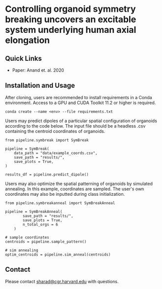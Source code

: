 # Controlling organoid symmetry breaking uncovers an excitable system underlying human axial elongation

## Quick Links
- Paper: Anand et. al. 2020

## Installation and Usage

After cloning, users are recommended to install requirements in a Conda environment. Access to a GPU and CUDA Toolkit 11.2 or higher is required. 

```
conda create --name <env> --file requirements.txt
```

Users may predict dipoles of a particular spatial configuration of organoids according to the code below. The input file should be a headless .csv containing the centroid coordinates of organoids. 

```
from pipeline.symbreak import SymBreak

pipeline = SymBreak(
    data_path = "data/example_coords.csv",
    save_path = "results/",
    save_plots = True,
)

results_df = pipeline.predict_dipole()
```

Users may also optimize the spatial patterning of organoids by simulated annealing. In this example, coordinates are sampled. The user's own coordinates may also be inputted during class initialization. 
```
from pipeline.symbreakanneal import SymBreakAnneal

pipeline = SymBreakAnneal(
        save_path = "results/",
        save_plots = True,
        n_total_orgs = 6
    )

# sample coordinates
centroids = pipeline.sample_pattern()

# sim annealing
optim_centroids = pipeline.sim_anneal(centroids)
```

## Contact
Please contact sharad@cgr.harvard.edu with questions.

